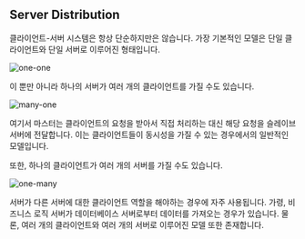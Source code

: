 ## Server Distribution

클라이언트-서버 시스템은 항상 단순하지만은 않습니다. 가장 기본적인 모델은 단일 클라이언트와 단일 서버로 이루어진 형태입니다.

![one-one](../assets/one-one.gif)

이 뿐만 아니라 하나의 서버가 여러 개의 클라이언트를 가질 수도 있습니다.

![many-one](../assets/many-one.gif)

여기서 마스터는 클라이언트의 요청을 받아서 직접 처리하는 대신 해당 요청을 슬레이브 서버에 전달합니다. 이는 클라이언트들이 동시성을 가질 수 있는 경우에서의 일반적인 모델입니다.

또한, 하나의 클라이언트가 여러 개의 서버를 가질 수도 있습니다.

![one-many](../assets/one-many.gif)

서버가 다른 서버에 대한 클라이언트 역할을 해야하는 경우에 자주 사용됩니다. 가령, 비즈니스 로직 서버가 데이터베이스 서버로부터 데이터를 가져오는 경우가 있습니다. 물론, 여러 개의 클라이언트와 여러 개의 서버로 이루어진 모델 또한 존재합니다.